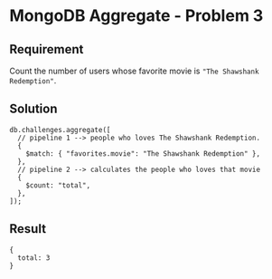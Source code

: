 # MongoDB Aggregate - Problem 3

## Requirement

Count the number of users whose favorite movie is `"The Shawshank Redemption"`.

## Solution

```agg
db.challenges.aggregate([
  // pipeline 1 --> people who loves The Shawshank Redemption.
  {
    $match: { "favorites.movie": "The Shawshank Redemption" },
  },
  // pipeline 2 --> calculates the people who loves that movie
  {
    $count: "total",
  },
]);
```

## Result

```result
{
  total: 3
}
```
